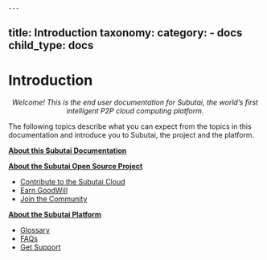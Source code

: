 	---
title: Introduction
taxonomy:
    category:
        - docs
child_type: docs
---

# Introduction

<p align="middle"><i>Welcome! This is the end user documentation for Subutai, the world’s first intelligent P2P cloud computing platform.</i></p>  

The following topics describe what you can expect from the topics in this documentation and introduce you to Subutai, the project and the platform.

**[About this Subutai Documentation](https://github.com/subutai-io/documentation/wiki/About-this-Subutai-Documentation)**  

**[About the Subutai Open Source Project](https://github.com/subutai-io/documentation/wiki/About-the-Subutai-Open-Source-Project)**
   * [Contribute to the Subutai Cloud](https://github.com/subutai-io/documentation/wiki/About-the-Subutai-Open-Source-Project#-contribute-to-the-subutai-cloud)    
   * [Earn GoodWill](https://github.com/subutai-io/documentation/wiki/About-the-Subutai-Open-Source-Project#-earn-goodwill)    
   * [Join the Community](https://github.com/subutai-io/documentation/wiki/About-the-Subutai-Open-Source-Project#-join-the-community)    

**[About the Subutai Platform](https://github.com/subutai-io/documentation/wiki/About-the-Subutai-Platform)**
   * [Glossary](https://github.com/subutai-io/documentation/wiki/Glossary)    
   * [FAQs](https://github.com/subutai-io/documentation/wiki/FAQs)    
   * [Get Support](https://github.com/subutai-io/documentation/wiki/Get-Support)    



